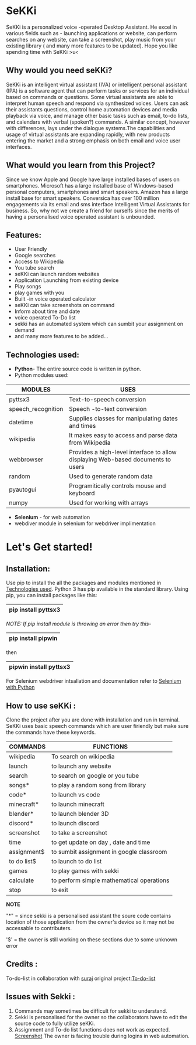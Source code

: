 # SeKKi
SeKKi is a personalized voice -operated Desktop Assistant. He excel in various fields such as - launching applications or website, can perform searches on any website, can take a screenshot, play music from your existing library ( and many more features to be updated). Hope you like spending time with SeKKi >u&lt;

## Why would you need seKKi?
SeKKi is an intelligent virtual assistant (IVA) or intelligent personal assistant (IPA) is a software agent that can perform tasks or services for an individual based on commands or questions. Some virtual assistants are able to interpret human speech and respond via synthesized voices. Users can ask their assistants questions, control home automation devices and media playback via voice, and manage other basic tasks such as email, to-do lists, and calendars with verbal (spoken?) commands. A similar concept, however with differences, lays under the dialogue systems.The capabilities and usage of virtual assistants are expanding rapidly, with new products entering the market and a strong emphasis on both email and voice user interfaces.

## What would you learn from this Project?
Since we know  Apple and Google have large installed bases of users on smartphones. Microsoft has a large installed base of Windows-based personal computers, smartphones and smart speakers. Amazon has a large install base for smart speakers. Conversica has over 100 million engagements via its email and sms interface Intelligent Virtual Assistants for business. So, why not we create a friend for ourselfs since the merits of having a personalised voice operated assistant is unbounded.

## Features:
 * User Friendly
 * Google searches
 * Access to Wikipedia 
 * You tube search
 * seKKi can launch random websites
 * Application Launching from existing device
 * Play songs
 * play games with you
 * Built -in voice operated calculator
 * seKKi can take screenshots on command
 * Inform about time and date
 * voice operated To-Do list
 * sekki has an automated system which can sumbit your assignment on demand
 * and many more features to be added...
 
## Technologies used:
* **Python**- The entire source code is written in python.
* Python modules used:

|  MODULES  |  USES  |         
|  ----  |  ---  |        
|  pyttsx3   |  Text-to-speech conversion  |
|  speech_recognition  |  Speech -to-text conversion |
|  datetime  |  Supplies classes for manipulating dates and times  |
|  wikipedia  |   It makes easy to access and parse data from Wikipedia   
|  webbrowser  |  Provides a high-level interface to allow displaying Web-based documents to users  |
|  random  | Used to generate random data  |
|  pyautogui  |  Programitically controls mouse and keyboard  |
|  numpy  |   Used for working with arrays  |


* **Selenium** - for web automation
* webdiver module in selenium for webdriver implimentation


# Let's Get started!

## Installation:

Use pip to install the all the packages and modules mentioned in [Technologies used](https://github.com/Jasmineck/SeKKi/blob/main/README.md#technologies-used). Python 3 has pip available in the standard library. Using pip, you can install packages like this:

|  pip install pyttsx3         |
|------------------------------|

*NOTE: If pip install module is throwing  an error then try this-*

|  pip install pipwin       |
| -------------------------  |

then

|  pipwin install pyttsx3  |
|------------------------------|

For Selenium webdriver intsallation and documentation refer to [Selenium with Python](https://selenium-python.readthedocs.io/installation.html#introduction)

## How to use seKKi :

Clone the project after you are done with installation and run in terminal.
SeKKi uses basic speech commands which are user firiendly but make sure the commands have these keywords.

| COMMANDS | FUNCTIONS |
| --- | --- |
| wikipedia | To search on wikipedia |
| launch | to launch any website |
| search | to search on google or you tube | 
| songs* | to play a random song from library |
| code* | to launch vs code |
| minecraft* | to launch minecraft |
| blender* | to launch blender 3D |
| discord* | to launch discord |
| screenshot | to take a screenshot |
| time | to get update on day , date and time |
| assignment$ | to sumbit assignment in google classroom |
| to do list$ | to launch to do list |
| games | to play games with sekki |
| calculate | to perform simple mathematical operations |
| stop | to exit |


**NOTE**

"*" = since sekki is a personalised assistant the soure code contains location of those application from the owner's device so it may not be accessable to contributers.

'$' = the owner is still working on these sections due to some unknown error

## Credits :

To-do-list in collaboration with [suraj](https://github.com/RedocamaI)
original project:[To-do-list](https://github.com/RedocamaI/To-do-List)

## Issues with Sekki :

1. Commands may sometimes be difficult for sekki to understand.
2. Sekki is personalised for the owner so the collaborators have to edit the source code to fully utilize seKKi.
3. Assignment and To-do list functions does not work as expected.
[Screenshot]()
The owner is facing trouble during logins in web automation.





